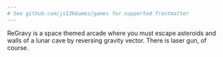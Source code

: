```yaml
---
# See github.com/js13kGames/games for supported frontmatter
---
```

ReGravy is a space themed arcade where you must escape asteroids and walls of a lunar cave by reversing gravity vector.
There is laser gun, of course.